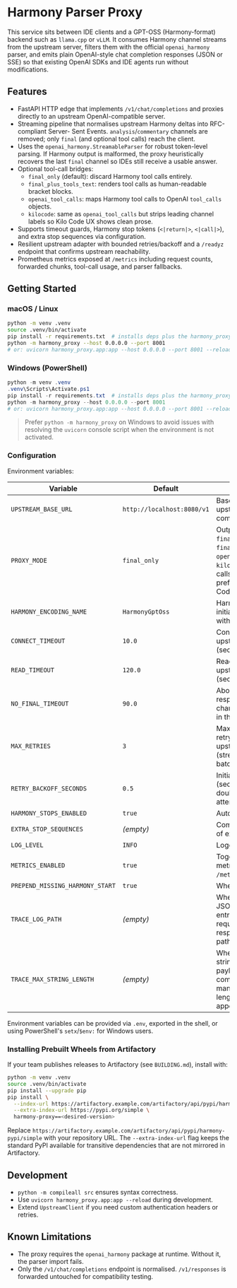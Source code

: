 # Harmony Parser Proxy

This service sits between IDE clients and a GPT-OSS (Harmony-format) backend such as
`llama.cpp` or `vLLM`. It consumes Harmony channel streams from the upstream server,
filters them with the official `openai_harmony` parser, and emits plain OpenAI-style
chat completion responses (JSON or SSE) so that existing OpenAI SDKs and IDE agents run
without modifications.

## Features

- FastAPI HTTP edge that implements `/v1/chat/completions` and proxies directly to an
  upstream OpenAI-compatible server.
- Streaming pipeline that normalises upstream Harmony deltas into RFC-compliant Server-
  Sent Events. `analysis`/`commentary` channels are removed; only `final` (and optional
  tool calls) reach the client.
- Uses the `openai_harmony.StreamableParser` for robust token-level
  parsing. If Harmony output is malformed, the proxy heuristically recovers the last
  `final` channel so IDEs still receive a usable answer.
- Optional tool-call bridges:
  - `final_only` (default): discard Harmony tool calls entirely.
  - `final_plus_tools_text`: renders tool calls as human-readable bracket blocks.
  - `openai_tool_calls`: maps Harmony tool calls to OpenAI `tool_calls` objects.
  - `kilocode`: same as `openai_tool_calls` but strips leading channel labels so Kilo Code UX shows clean prose.
- Supports timeout guards, Harmony stop tokens (`<|return|>`, `<|call|>`), and extra
  stop sequences via configuration.
- Resilient upstream adapter with bounded retries/backoff and a `/readyz` endpoint that
  confirms upstream reachability.
- Prometheus metrics exposed at `/metrics` including request counts, forwarded chunks,
  tool-call usage, and parser fallbacks.

## Getting Started

### macOS / Linux

```bash
python -m venv .venv
source .venv/bin/activate
pip install -r requirements.txt  # installs deps plus the harmony_proxy package
python -m harmony_proxy --host 0.0.0.0 --port 8001
# or: uvicorn harmony_proxy.app:app --host 0.0.0.0 --port 8001 --reload
```

### Windows (PowerShell)

```powershell
python -m venv .venv
.venv\Scripts\Activate.ps1
pip install -r requirements.txt  # installs deps plus the harmony_proxy package
python -m harmony_proxy --host 0.0.0.0 --port 8001
# or: uvicorn harmony_proxy.app:app --host 0.0.0.0 --port 8001 --reload
```

> Prefer `python -m harmony_proxy` on Windows to avoid issues with resolving the `uvicorn` console script when the environment is not activated.

### Configuration

Environment variables:

| Variable | Default | Description |
| --- | --- | --- |
| `UPSTREAM_BASE_URL` | `http://localhost:8080/v1` | Base URL of the upstream OpenAI-compatible server. |
| `PROXY_MODE` | `final_only` | Output mode: `final_only`, `final_plus_tools_text`, `openai_tool_calls`, `kilocode` (OpenAI tool calls plus channel-prefix stripping for Kilo Code clients). |
| `HARMONY_ENCODING_NAME` | `HarmonyGptOss` | Harmony encoding to initialise the parser with. |
| `CONNECT_TIMEOUT` | `10.0` | Connection timeout for upstream requests (seconds). |
| `READ_TIMEOUT` | `120.0` | Read timeout for upstream responses (seconds). |
| `NO_FINAL_TIMEOUT` | `90.0` | Aborts streaming responses if no `final` channel token is seen in this window. |
| `MAX_RETRIES` | `3` | Maximum number of retry attempts for upstream requests (streaming and batched). |
| `RETRY_BACKOFF_SECONDS` | `0.5` | Initial backoff delay (seconds) for retries; doubles on each attempt. |
| `HARMONY_STOPS_ENABLED` | `true` | Automatically add `<|return|>` and `<|call|>` stop sequences. |
| `EXTRA_STOP_SEQUENCES` | *(empty)* | Comma-separated list of extra stop strings. |
| `LOG_LEVEL` | `INFO` | Logging verbosity. |
| `METRICS_ENABLED` | `true` | Toggle Prometheus metrics collection and `/metrics`. |
| `PREPEND_MISSING_HARMONY_START` | `true` | When true, injects `<|start|>assistant` if upstream omits it (workaround for non-compliant streams). |
| `TRACE_LOG_PATH` | *(empty)* | When set, append JSON-lines trace entries with upstream requests and responses to this file path. |
| `TRACE_MAX_STRING_LENGTH` | *(empty)* | When set (>0), long string fields in trace payloads are compacted to this many characters with a length summary appended. |

Environment variables can be provided via `.env`, exported in the shell, or using
PowerShell's `setx`/`$env:` for Windows users.

### Installing Prebuilt Wheels from Artifactory

If your team publishes releases to Artifactory (see `BUILDING.md`), install with:

```bash
python -m venv .venv
source .venv/bin/activate
pip install --upgrade pip
pip install \
  --index-url https://artifactory.example.com/artifactory/api/pypi/harmony-pypi/simple \
  --extra-index-url https://pypi.org/simple \
  harmony-proxy==<desired-version>
```

Replace `https://artifactory.example.com/artifactory/api/pypi/harmony-pypi/simple`
with your repository URL. The `--extra-index-url` flag keeps the standard PyPI
available for transitive dependencies that are not mirrored in Artifactory.

## Development

- `python -m compileall src` ensures syntax correctness.
- Use `uvicorn harmony_proxy.app:app --reload` during development.
- Extend `UpstreamClient` if you need custom authentication headers or retries.

## Known Limitations

- The proxy requires the `openai_harmony` package at runtime. Without it, the parser import fails.
- Only the `/v1/chat/completions` endpoint is normalised. `/v1/responses` is forwarded
  untouched for compatibility testing.
